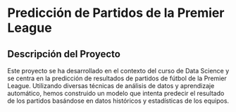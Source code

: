 # Predicción de Partidos de la Premier League

## Descripción del Proyecto

Este proyecto se ha desarrollado en el contexto del curso de Data Science y se centra en la predicción de resultados de partidos de fútbol de la Premier League. Utilizando diversas técnicas de análisis de datos y aprendizaje automático, hemos construido un modelo que intenta predecir el resultado de los partidos basándose en datos históricos y estadísticas de los equipos.

